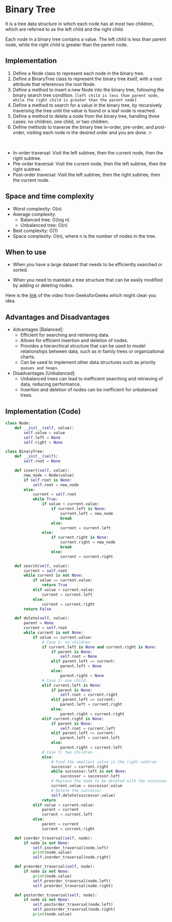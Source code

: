 # Binary Tree
 
It is a tree data structure in which each node has at most two children, which are referred to as the left child and the right child.
 
Each node in a binary tree contains a value. The left child is less than parent node, while the right child is greater than the parent node.

## Implementation

1. Define a Node class to represent each node in the binary tree.
2. Define a BinaryTree class to represent the binary tree itself, with a root attribute that references the root Node.
3. Define a method to insert a new Node into the binary tree, following the binary search tree condition. `[left child is less than parent node, while the right child is greater than the parent node]`
4. Define a method to search for a value in the binary tree, by recursively traversing the tree until the value is found or a leaf node is reached.
5. Define a method to delete a node from the binary tree, handling three cases: no children, one child, or two children.
6. Define methods to traverse the binary tree in-order, pre-order, and post-order, visiting each node in the desired order and you are done. :fire:

<br>

* In-order traversal: Visit the left subtree, then the current node, then the right subtree.
* Pre-order traversal: Visit the current node, then the left subtree, then the right subtree.
* Post-order traversal: Visit the left subtree, then the right subtree, then the current node.

## Space and time complexity

* Worst complexity: O(n)
* Average complexity: 
    * Balanced tree: O(log n)
    * Unbalanced tree: O(n)
* Best complexity: O(1)
* Space complexity: O(n), where n is the number of nodes in the tree.

## When to use

- When you have a large dataset that needs to be efficiently searched or sorted.

- When you need to maintain a tree structure that can be easily modified by adding or deleting nodes.

Here is the [link](https://www.youtube.com/watch?v=W6aZKAJcNJA) of the video from GeeksforGeeks which might clear you idea.

## Advantages and Disadvantages

* Advantages [Balanced]:
    * Efficient for searching and retrieving data.
    * Allows for efficient insertion and deletion of nodes.
    * Provides a hierarchical structure that can be used to model relationships between data, such as in family trees or organizational charts.
    * Can be used to implement other data structures such as priority `queues and heaps`.
* Disadvantages [Unbalanced]:
    * Unbalanced trees can lead to inefficient searching and retrieving of data, reducing performance.
    * Insertion and deletion of nodes can be inefficient for unbalanced trees.

## Implementation (Code)

```python
class Node:
    def __init__(self, value):
        self.value = value
        self.left = None
        self.right = None

class BinaryTree:
    def __init__(self):
        self.root = None

    def insert(self, value):
        new_node = Node(value)
        if self.root is None:
            self.root = new_node
        else:
            current = self.root
            while True:
                if value < current.value:
                    if current.left is None:
                        current.left = new_node
                        break
                    else:
                        current = current.left
                else:
                    if current.right is None:
                        current.right = new_node
                        break
                    else:
                        current = current.right

    def search(self, value):
        current = self.root
        while current is not None:
            if value == current.value:
                return True
            elif value < current.value:
                current = current.left
            else:
                current = current.right
        return False

    def delete(self, value):
        parent = None
        current = self.root
        while current is not None:
            if value == current.value:
                # Case 1: no children
                if current.left is None and current.right is None:
                    if parent is None:
                        self.root = None
                    elif parent.left == current:
                        parent.left = None
                    else:
                        parent.right = None
                # Case 2: one child
                elif current.left is None:
                    if parent is None:
                        self.root = current.right
                    elif parent.left == current:
                        parent.left = current.right
                    else:
                        parent.right = current.right
                elif current.right is None:
                    if parent is None:
                        self.root = current.left
                    elif parent.left == current:
                        parent.left = current.left
                    else:
                        parent.right = current.left
                # Case 3: two children
                else:
                    # Find the smallest value in the right subtree
                    successor = current.right
                    while successor.left is not None:
                        successor = successor.left
                    # Replace the node to be deleted with the successor
                    current.value = successor.value
                    # Delete the successor
                    self.delete(successor.value)
                return
            elif value < current.value:
                parent = current
                current = current.left
            else:
                parent = current
                current = current.right

    def inorder_traversal(self, node):
        if node is not None:
            self.inorder_traversal(node.left)
            print(node.value)
            self.inorder_traversal(node.right)

    def preorder_traversal(self, node):
        if node is not None:
            print(node.value)
            self.preorder_traversal(node.left)
            self.preorder_traversal(node.right)

    def postorder_traversal(self, node):
        if node is not None:
            self.postorder_traversal(node.left)
            self.postorder_traversal(node.right)
            print(node.value)

```
